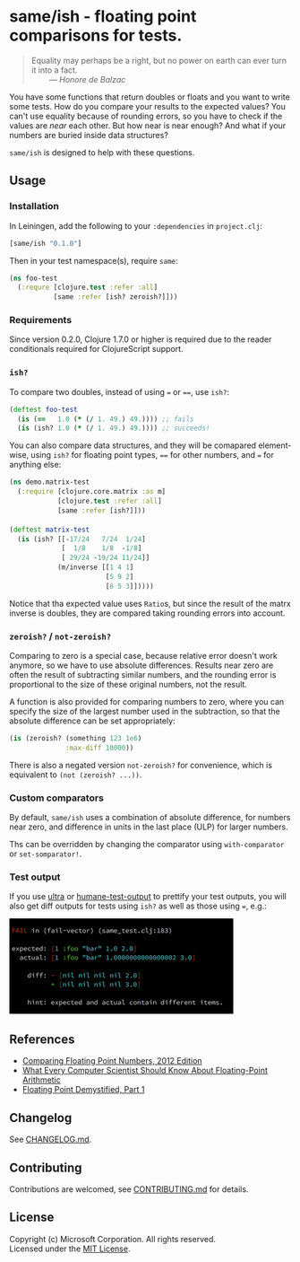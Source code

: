 # same/ish - floating point comparisons for tests.

> Equality may perhaps be a right, but no power on earth can ever turn it into a fact.  
> &nbsp; &nbsp; &nbsp; &nbsp; — *Honore de Balzac*

You have some functions that return doubles or floats and you want to write some tests.
How do you compare your results to the expected values?
You can't use equality because of rounding errors,
so you have to check if the values are *near* each other.
But how near is near enough?
And what if your numbers are buried inside data structures?

`same/ish` is designed to help with these questions.

## Usage

### Installation

In Leiningen, add the following to your `:dependencies` in `project.clj`:
```clojure
[same/ish "0.1.0"]
```

Then in your test namespace(s), require `same`:
```clojure
(ns foo-test
  (:requre [clojure.test :refer :all]
           [same :refer [ish? zeroish?]]))
```

### Requirements

Since version 0.2.0, Clojure 1.7.0 or higher is required due to the reader conditionals
required for ClojureScript support.

### `ish?`

To compare two doubles, instead of using `=` or `==`, use `ish?`:

```clojure
(deftest foo-test
  (is (==   1.0 (* (/ 1. 49.) 49.)))) ;; fails
  (is (ish? 1.0 (* (/ 1. 49.) 49.)))) ;; succeeds!
```

You can also compare data structures, and they will be comapared element-wise, using `ish?`
for floating point types, `==` for other numbers, and `=` for anything else:

```clojure
(ns demo.matrix-test
  (:require [clojure.core.matrix :as m]
            [clojure.test :refer :all]
            [same :refer [ish?]]))

(deftest matrix-test
  (is (ish? [[-17/24   7/24  1/24]
             [  1/8    1/8  -1/8]
             [ 29/24 -19/24 11/24]]
            (m/inverse [[1 4 1]
                        [5 9 2]
                        [6 5 3]]))))
```

Notice that tha expected value uses `Ratio`s, but since the result of the matrx inverse is doubles,
they are compared taking rounding errors into account.

### `zeroish?` / `not-zeroish?`

Comparing to zero is a special case, because relative error doesn't work anymore,
so we have to use absolute differences.
Results near zero are often the result of subtracting similar numbers,
and the rounding error is proportional to the size of these original numbers, not the result.

A function is also provided for comparing numbers to zero, where you can specify the size
of the largest number used in the subtraction, so that the absolute difference can be set appropriately:

```clojure
(is (zeroish? (something 123 1e6)
              :max-diff 10000))
```

There is also a negated version `not-zeroish?` for convenience, which is equivalent to `(not (zeroish? ...))`.

### Custom comparators

By default, `same/ish` uses a combination of absolute difference, for numbers near zero,
and difference in units in the last place (ULP) for larger numbers.

Ths can be overridden by changing the comparator using `with-comparator` or `set-somparator!`.

### Test output

If you use [ultra](https://github.com/venantius/ultra)
or [humane-test-output](https://github.com/pjstadig/humane-test-output)
to prettify your test outputs, you will also get diff outputs for tests using `ish?`
as well as those using `=`, e.g.:

<img src="docs/diff.png" width="400">

## References

- [Comparing Floating Point Numbers, 2012 Edition](https://randomascii.wordpress.com/2012/02/25/comparing-floating-point-numbers-2012-edition/)
- [What Every Computer Scientist Should Know About Floating-Point Arithmetic](https://docs.oracle.com/cd/E19957-01/806-3568/ncg_goldberg.html)
- [Floating Point Demystified, Part 1](http://blog.reverberate.org/2014/09/what-every-computer-programmer-should.html)

## Changelog

See [CHANGELOG.md](CHANGELOG.md).

## Contributing

Contributions are welcomed, see [CONTRIBUTING.md](CONTRIBUTING.md) for details.

## License

Copyright (c) Microsoft Corporation. All rights reserved.  
Licensed under the [MIT License](LICENSE).
